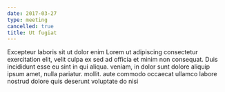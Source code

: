 ```yaml
---
date: 2017-03-27
type: meeting
cancelled: true
title: Ut fugiat
---
```

Excepteur laboris sit ut dolor enim Lorem ut adipiscing consectetur exercitation elit, velit culpa ex sed ad officia et minim non consequat. Duis incididunt esse eu sint in qui aliqua. veniam, in dolor sunt dolore aliquip ipsum amet, nulla pariatur. mollit. aute commodo occaecat ullamco labore nostrud dolore quis deserunt voluptate do nisi